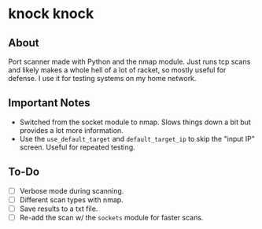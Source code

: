 # knock knock

## About
Port scanner made with Python and the nmap module. Just runs tcp scans and likely makes a whole hell of a lot of racket, so mostly useful for defense. I use it for testing systems on my home network.

## Important Notes
* Switched from the socket module to nmap. Slows things down a bit but provides a lot more information. 
* Use the `use_default_target` and `default_target_ip` to skip the "input IP" screen. Useful for repeated testing.

## To-Do
- [ ] Verbose mode during scanning.
- [ ] Different scan types with nmap.
- [ ] Save results to a txt file.
- [ ] Re-add the scan w/ the `sockets` module for faster scans.
